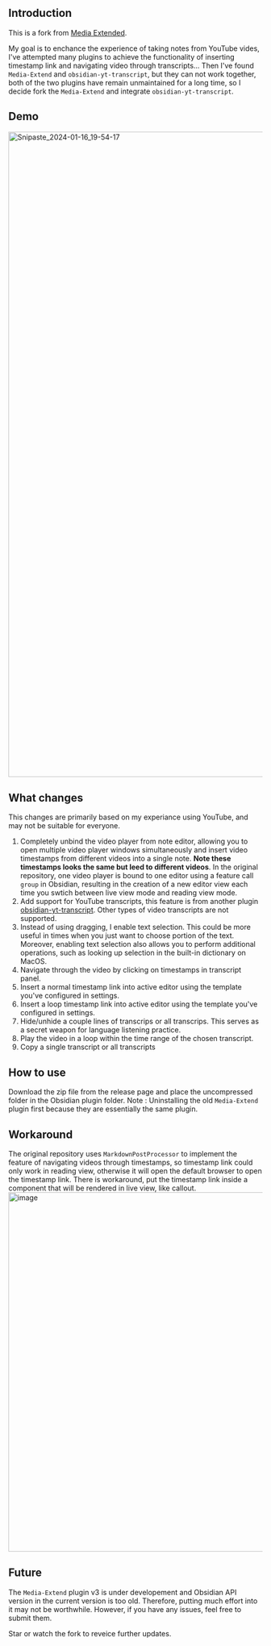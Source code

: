 ## Introduction

This is a fork from [Media Extended](https://github.com/aidenlx/media-extended). 

My goal is to enchance the experience of taking notes from YouTube vides, I've attempted many plugins to achieve the functionality of inserting timestamp link and navigating video through transcripts... Then I've found `Media-Extend` and `obsidian-yt-transcript`, but they can not work together, both of the two plugins have remain unmaintained for a long time, so I decide fork the `Media-Extend` and integrate `obsidian-yt-transcript`.

## Demo
<img width="1280" alt="Snipaste_2024-01-16_19-54-17" src="https://github.com/bfcs/media-extended/assets/52602045/359b007d-abe9-4e52-8fcb-e22f14851178">


## What changes

This changes are primarily based on my experiance using YouTube, and may not be suitable for everyone.

1. Completely unbind the video player from note editor, allowing you to open multiple video player windows simultaneously and insert video timestamps from different videos into a single note. **Note these timestamps looks the same but leed to different videos**. In the original repository, one video player is bound to one editor using a feature call `group` in Obsidian, resulting in the creation of  a new editor view each time you swtich between live view mode and reading view mode.
2. Add support for YouTube transcripts, this feature is from another plugin [obsidian-yt-transcript](https://github.com/lstrzepek/obsidian-yt-transcript). Other types of video transcripts are not supported.
3. Instead of using dragging, I enable text selection. This could be more useful in times when you just want to choose portion of the text. Moreover, enabling text selection also allows you to perform additional operations, such as looking up selection in the built-in dictionary on MacOS.
4. Navigate through the video by clicking on timestamps in transcript panel.
5. Insert a normal timestamp link into active editor using the template you've configured in settings.
6. Insert a loop timestamp link into active editor using the template you've configured in settings.
7. Hide/unhide a couple lines of transcrips or all transcrips. This serves as a secret weapon for language listening practice.
8. Play the video in a loop within the time range of the chosen transcript. 
9. Copy a single transcript or all transcripts

## How to use

Download the zip file from the release page and place the uncompressed folder in the Obsidian plugin folder. 
Note : Uninstalling the old `Media-Extend` plugin first because they are essentially the same plugin.

## Workaround

The original repository uses `MarkdownPostProcessor` to implement the feature of navigating videos through timestamps, so timestamp link could only work in reading view, otherwise it will open the default browser to open the timestamp link. There is workaround, put the timestamp link inside a component that will be rendered in live view, like callout.
      <img width="713" alt="image" src="https://github.com/bfcs/media-extended/assets/52602045/a62a3c5e-0de5-4631-ac19-3078462f12f0">

## Future
The `Media-Extend` plugin v3 is under developement and Obsidian API version in the current version is too old. Therefore, putting much effort into it may not be worthwhile. However, if you have any issues, feel free to submit them.

Star or watch the fork to reveice further updates.
